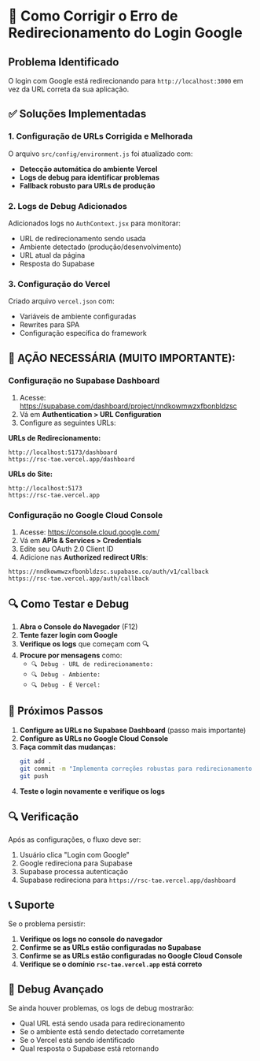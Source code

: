 # 🔧 Como Corrigir o Erro de Redirecionamento do Login Google

## Problema Identificado
O login com Google está redirecionando para `http://localhost:3000` em vez da URL correta da sua aplicação.

## ✅ Soluções Implementadas

### 1. Configuração de URLs Corrigida e Melhorada
O arquivo `src/config/environment.js` foi atualizado com:
- **Detecção automática do ambiente Vercel**
- **Logs de debug para identificar problemas**
- **Fallback robusto para URLs de produção**

### 2. Logs de Debug Adicionados
Adicionados logs no `AuthContext.jsx` para monitorar:
- URL de redirecionamento sendo usada
- Ambiente detectado (produção/desenvolvimento)
- URL atual da página
- Resposta do Supabase

### 3. Configuração do Vercel
Criado arquivo `vercel.json` com:
- Variáveis de ambiente configuradas
- Rewrites para SPA
- Configuração específica do framework

## 🚨 **AÇÃO NECESSÁRIA (MUITO IMPORTANTE):**

### Configuração no Supabase Dashboard

1. Acesse: https://supabase.com/dashboard/project/nndkowmwzxfbonbldzsc
2. Vá em **Authentication > URL Configuration**
3. Configure as seguintes URLs:

**URLs de Redirecionamento:**
```
http://localhost:5173/dashboard
https://rsc-tae.vercel.app/dashboard
```

**URLs do Site:**
```
http://localhost:5173
https://rsc-tae.vercel.app
```

### Configuração no Google Cloud Console

1. Acesse: https://console.cloud.google.com/
2. Vá em **APIs & Services > Credentials**
3. Edite seu OAuth 2.0 Client ID
4. Adicione nas **Authorized redirect URIs**:
```
https://nndkowmwzxfbonbldzsc.supabase.co/auth/v1/callback
https://rsc-tae.vercel.app/auth/callback
```

## 🔍 Como Testar e Debug

1. **Abra o Console do Navegador** (F12)
2. **Tente fazer login com Google**
3. **Verifique os logs** que começam com 🔍
4. **Procure por mensagens** como:
   - `🔍 Debug - URL de redirecionamento:`
   - `🔍 Debug - Ambiente:`
   - `🔍 Debug - É Vercel:`

## 🚀 Próximos Passos

1. **Configure as URLs no Supabase Dashboard** (passo mais importante)
2. **Configure as URLs no Google Cloud Console**
3. **Faça commit das mudanças:**
   ```bash
   git add .
   git commit -m "Implementa correções robustas para redirecionamento do login Google"
   git push
   ```
4. **Teste o login novamente e verifique os logs**

## 🔍 Verificação

Após as configurações, o fluxo deve ser:
1. Usuário clica "Login com Google"
2. Google redireciona para Supabase
3. Supabase processa autenticação
4. Supabase redireciona para `https://rsc-tae.vercel.app/dashboard`

## 📞 Suporte

Se o problema persistir:
1. **Verifique os logs no console do navegador**
2. **Confirme se as URLs estão configuradas no Supabase**
3. **Confirme se as URLs estão configuradas no Google Cloud Console**
4. **Verifique se o domínio `rsc-tae.vercel.app` está correto**

## 🐛 Debug Avançado

Se ainda houver problemas, os logs de debug mostrarão:
- Qual URL está sendo usada para redirecionamento
- Se o ambiente está sendo detectado corretamente
- Se o Vercel está sendo identificado
- Qual resposta o Supabase está retornando 